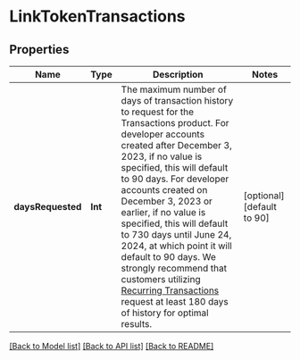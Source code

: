 # LinkTokenTransactions

## Properties
Name | Type | Description | Notes
------------ | ------------- | ------------- | -------------
**daysRequested** | **Int** | The maximum number of days of transaction history to request for the Transactions product. For developer accounts created after December 3, 2023, if no value is specified, this will default to 90 days. For developer accounts created on December 3, 2023 or earlier, if no value is specified, this will default to 730 days until June 24, 2024, at which point it will default to 90 days.  We strongly recommend that customers utilizing [Recurring Transactions](https://plaid.com/docs/api/products/transactions/#transactionsrecurringget) request at least 180 days of history for optimal results. | [optional] [default to 90]

[[Back to Model list]](../README.md#documentation-for-models) [[Back to API list]](../README.md#documentation-for-api-endpoints) [[Back to README]](../README.md)


